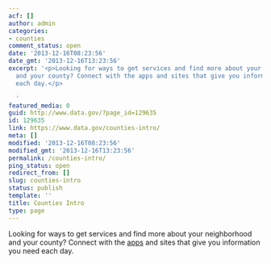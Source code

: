 ```yaml
---
acf: []
author: admin
categories:
- counties
comment_status: open
date: '2013-12-16T08:23:56'
date_gmt: '2013-12-16T13:23:56'
excerpt: '<p>Looking for ways to get services and find more about your neighborhood
  and your county? Connect with the apps and sites that give you information you need
  each day.</p>

  '
featured_media: 0
guid: http://www.data.gov/?page_id=129635
id: 129635
link: https://www.data.gov/counties-intro/
meta: []
modified: '2013-12-16T08:23:56'
modified_gmt: '2013-12-16T13:23:56'
permalink: /counties-intro/
ping_status: open
redirect_from: []
slug: counties-intro
status: publish
template: ''
title: Counties Intro
type: page
---
```

Looking for ways to get services and find more about your neighborhood and your county? Connect with the [apps](http://www.data.gov/counties/page/counties-apps) and sites that give you information you need each day.


